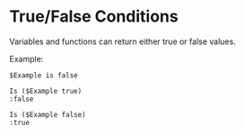 # True/False Conditions

Variables and functions can return either true or false values.  

Example:

	$Example is false

	Is ($Example true)  
	:false

	Is ($Example false)  
	:true
